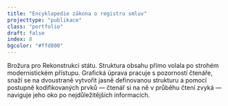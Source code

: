 ```yaml
---
title: "Encyklopedie zákona o registru smluv"
projecttype: "publikace"
class: "portfolio"
draft: false
index: 8
bgcolor: "#ffd800"
---
```



Brožura pro Rekonstrukci státu. Struktura obsahu přímo volala po strohém modernistickém přístupu. Grafická úprava pracuje s pozorností čtenáře, snaží se na dvoustraně vytvořit jasně definovanou strukturu a pomocí postupně kodifikovaných prvků — čtenář si na ně v průběhu čtení zvyká — naviguje jeho oko po nejdůležitějších informacích.